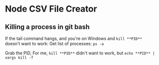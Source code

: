 # Node CSV File Creator

## Killing a process in git bash
If the tail command hangs, and you're on Windows and `kill **PID**` doesn't want to work:
Get list of processes:
`ps -a`

Grab the PID, 
For me, `kill **PID**` didn't want to work, but `echo **PID** | xargs kill -f`


